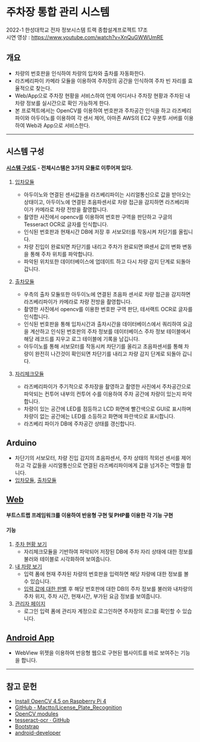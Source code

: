 # 주차장 통합 관리 시스템
2022-1 한성대학교 전자 정보시스템 트랙 종합설계프로젝트 17조  
시연 영상 : https://www.youtube.com/watch?v=XnQuGWWUmRE
## 개요
 * 차량의 번호판을 인식하여 차량의 입차와 출차를 자동화한다.
 * 라즈베리파이 카메라 모듈을 이용하여 주차장의 공간을 인식하여 주차 빈 자리를 효율적으로 찾는다.
 * Web/App으로 주차장 현황을 서비스하여 언제 어디서나 주차장 현황과 주차된 내차량 정보를 실시간으로 확인 가능하게 한다.
 * 본 프로젝트에서는 OpenCV를 이용하여 번호판과 주차공간 인식을 하고 라즈베리 파이와 아두이노를 이용하여 각 센서 제어, 아마존 AWS의 EC2 우분투 서버를 이용하여 Web과 App으로 서비스한다.
 * * *
## 시스템 구성
#### [시스템 구성도](https://github.com/pkd98/Integrated-Parking-Lot-Management-System/blob/master/Integrated-Parking-Lot-Management-System/%EC%8B%9C%EC%8A%A4%ED%85%9C%EA%B5%AC%EC%84%B1%EB%8F%84.png) - 전체시스템은 3가지 모듈로 이루어져 있다.
 1. [입차모듈](https://github.com/pkd98/Integrated-Parking-Lot-Management-System/blob/master/Integrated-Parking-Lot-Management-System/python-raspberryPi/parkingIn_2.py)
    - 아두이노와 연결된 센서값들을 라즈베리파이는 시리얼통신으로 값을 받아오는 상태이고, 아두이노에 연결된 초음파센서로 차량 접근을 감지하면 라즈베리파이가 카메라로 차량 전방을 촬영합니다.
    - 촬영한 사진에서 opencv를 이용하여 번호판 구역을 판단하고 구글의 Tesseract OCR로 글자를 인식합니다.
    - 인식된 번호판과 현재시간 DB에 저장 후 서보모터를 작동시켜 차단기를 올립니다.
    - 차량 진입이 완료되면 차단기를 내리고 주차가 완료되면 IR센서 값의 변화 변동을 통해 주차 위치를 파악합니다.
    - 파악된 위치또한 데이터베이스에 업데이트 하고 다시 차량 감지 단계로 되돌아 갑니다.

2. [출차모듈](https://github.com/pkd98/Integrated-Parking-Lot-Management-System/blob/master/Integrated-Parking-Lot-Management-System/python-raspberryPi/parkingOut_2.py)
    - 우측의 출차 모듈또한 아두이노에 연결된 초음파 센서로 차량 접근을 감지하면 라즈베리파이가 카메라로 차량 전방을 촬영합니다.
    - 촬영한 사진에서 opencv를 이용한 번호판 구역 판단, 테서랙트 OCR로 글자를 인식합니다.
    - 인식된 번호판을 통해 입차시간과 출차시간을 데이터베이스에서 쿼리하여 요금을 계산하고 인식된 번호판의 주차 정보를 데이터베이스 주차 정보 테이블에서 해당 레코드를 지우고 로그 테이블에 기록을 남깁니다.
    - 아두이노를 통해 서보모터를 작동시켜 차단기를 올리고 초음파센서를 통해 차량이 완전히 나간것이 확인되면 차단기를 내리고 차량 감지 단계로 되돌아 갑니다.

3. [자리체크모듈](https://github.com/pkd98/Integrated-Parking-Lot-Management-System/blob/master/Integrated-Parking-Lot-Management-System/python-raspberryPi/lineCheck.py)
    - 라즈베리파이가 주기적으로 주차장을 촬영하고 촬영한 사진에서 주차공간으로 파악되는 컨투어 내부의 컨투어 수를 이용하여 주차 공간에 차량이 있는지 파악합니다.
    - 차량이 있는 공간에 LED를 점등하고 LCD 화면에 빨간색으로 GUI로 표시하며 차량이 없는 공간에는 LED를 소등하고 화면에 파란색으로 표시합니다.
    - 라즈베리 파이가 DB에 주차공간 상태를 갱신합니다.

## Arduino
- 차단기의 서보모터, 차량 진입 감지의 초음파센서, 주차 상태의 적외선 센서를 제어하고 각 값들을 시리얼통신으로 연결된 라즈베리파이에게 값을 넘겨주는 역할을 합니다.
- [입차모듈](https://github.com/pkd98/Integrated-Parking-Lot-Management-System/blob/master/Integrated-Parking-Lot-Management-System/arduino/entrance/entrance.ino), [출차모듈](https://github.com/pkd98/Integrated-Parking-Lot-Management-System/blob/master/Integrated-Parking-Lot-Management-System/arduino/exit/exit.ino)
## [Web](https://github.com/pkd98/Integrated-Parking-Lot-Management-System/blob/master/Integrated-Parking-Lot-Management-System/webPage/index.html)
#### 부트스트랩 프레임워크를 이용하여 반응형 구현 및 PHP를 이용한 각 기능 구현
#### 기능 
1. [주차 현황 보기](https://github.com/pkd98/Integrated-Parking-Lot-Management-System/blob/master/Integrated-Parking-Lot-Management-System/webPage/parking_status.php)
    - 자리체크모듈을 기반하여 파악되어 저장된 DB에 주차 자리 상태에 대한 정보를 불러와 테이블로 시각화하여 보여줍니다.
2. [내 차량 보기](https://github.com/pkd98/Integrated-Parking-Lot-Management-System/blob/master/Integrated-Parking-Lot-Management-System/webPage/client_info_main.html)
    - 입력 폼에 현재 주차된 차량의 번호판을 입력하면 해당 차량에 대한 정보를 볼 수 있습니다.
    - [입력 값에 대한 판별](https://github.com/pkd98/Integrated-Parking-Lot-Management-System/blob/master/Integrated-Parking-Lot-Management-System/webPage/clientpage.php) 후 해당 번호판에 대한 DB의 주차 정보를 불러와 내차량의 주차 위지, 주차 시간, 현재시간, 부가된 요금 정보를 보여줍니다.
3. [관리자 페이지](https://github.com/pkd98/Integrated-Parking-Lot-Management-System/blob/master/Integrated-Parking-Lot-Management-System/webPage/admin_main.html)
    - 로그인 입력 폼에 관리자 계정으로 로그인하면 주차장의 로그를 확인할 수 있습니다.

## [Android App](https://github.com/pkd98/Integrated-Parking-Lot-Management-System/tree/master/Integrated-Parking-Lot-Management-System/Android-WebViewApplication)
- WebView 위젯을 이용하여 반응형 웹으로 구현된 웹사이트를 바로 보여주는 기능을 합니다.

* * *
## 참고 문헌
- [Install OpenCV 4.5 on Raspberry Pi 4](https://qengineering.eu/install-opencv-4.5-on-raspberry-pi-4.html)
- [GitHub - Mactto/License_Plate_Recognition](https://github.com/Mactto/License_Plate_Recognition)
- [OpenCV modules](https://docs.opencv.org/4.x/index.html)
- [tesseract-ocr · GitHub](https://github.com/tesseract-ocr)
- [Bootstrap](https://getbootstrap.com/)
- [android-developer](https://developer.android.com/docs)
